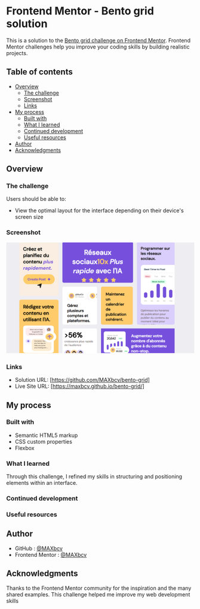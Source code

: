 # Frontend Mentor - Bento grid solution

This is a solution to the [Bento grid challenge on Frontend Mentor](https://www.frontendmentor.io/challenges/bento-grid-RMydElrlOj). Frontend Mentor challenges help you improve your coding skills by building realistic projects. 

## Table of contents

- [Overview](#overview)
  - [The challenge](#the-challenge)
  - [Screenshot](#screenshot)
  - [Links](#links)
- [My process](#my-process)
  - [Built with](#built-with)
  - [What I learned](#what-i-learned)
  - [Continued development](#continued-development)
  - [Useful resources](#useful-resources)
- [Author](#author)
- [Acknowledgments](#acknowledgments)

## Overview

### The challenge

Users should be able to:

- View the optimal layout for the interface depending on their device's screen size

### Screenshot

![Overview of site](./Screenshot.png)

### Links

- Solution URL: [https://github.com/MAXbcv/bento-grid]
- Live Site URL: [https://maxbcv.github.io/bento-grid/]

## My process

### Built with

- Semantic HTML5 markup
- CSS custom properties
- Flexbox

### What I learned

Through this challenge, I refined my skills in structuring and positioning elements within an interface.

### Continued development

### Useful resources

## Author

- GitHub : [@MAXbcv](https://github.com/MAXbcv)
- Frontend Mentor : [@MAXbcv](https://www.frontendmentor.io/profile/MAXbcv)

## Acknowledgments

Thanks to the Frontend Mentor community for the inspiration and the many shared examples. This challenge helped me improve my web development skills